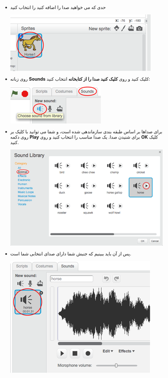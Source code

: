 + حدی که می خواهید صدا را اضافه کنید را انتخاب کنید
    
    ![تصویری](images/sprite-select.png)

+ روی زبانه **Sounds** کلیک کنید و روی **کلیک کنید صدا را از کتابخانه** انتخاب کنید:
    
    ![تصویری](images/import-sound.png)

+ برای صداها بر اساس طبقه بندی سازماندهی شده است، و شما می توانید با کلیک بر روی دکمه **Play** برای شنیدن صدا. یک صدا مناسب را انتخاب کنید و روی **OK** کلیک کنید.
    
    ![تصویری](images/choose-sound.png)

+ پس از آن باید ببینیم که جنبش شما دارای صدای انتخابی شما است.
    
    ![تصویری](images/sound-imported.png)